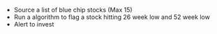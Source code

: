 
- Source a list of blue chip stocks (Max 15)
- Run a algorithm to flag a stock hitting 26 week low and 52 week low
- Alert to invest 